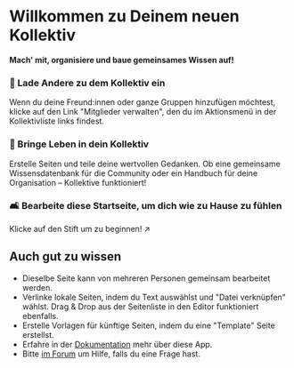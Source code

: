 # Willkommen zu Deinem neuen Kollektiv

**Mach' mit, organisiere und baue gemeinsames Wissen auf!**


### 👥 Lade Andere zu dem Kollektiv ein

Wenn du deine Freund:innen oder ganze Gruppen hinzufügen möchtest, klicke auf den Link "Mitglieder verwalten", den du im Aktionsmenü in der Kollektivliste links findest.

### 🌱 Bringe Leben in dein Kollektiv

Erstelle Seiten und teile deine wertvollen Gedanken. Ob eine gemeinsame Wissensdatenbank für die Community oder ein Handbuch für deine Organisation – Kollektive funktioniert!

### 🛋️ Bearbeite diese Startseite, um dich wie zu Hause zu fühlen

Klicke auf den Stift um zu beginnen! ↗️


## Auch gut zu wissen

* Dieselbe Seite kann von mehreren Personen gemeinsam bearbeitet werden.
* Verlinke lokale Seiten, indem du Text auswählst und "Datei verknüpfen" wählst. Drag & Drop aus der Seitenliste in den Editor funktioniert ebenfalls. 
* Erstelle Vorlagen für künftige Seiten, indem du eine "Template" Seite erstellst. 
* Erfahre in der [Dokumentation](https://collectivecloud.gitlab.io/collectives/) mehr über diese App. 
* Bitte [im Forum](https://help.nextcloud.com/c/apps/collectives/174) um Hilfe, falls du eine Frage hast.
